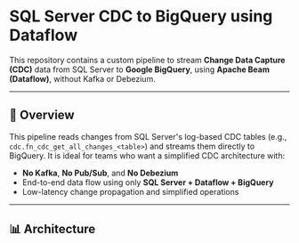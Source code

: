 # SQL Server CDC to BigQuery using Dataflow

This repository contains a custom pipeline to stream **Change Data Capture (CDC)** data from SQL Server to **Google BigQuery**, using **Apache Beam (Dataflow)**, without Kafka or Debezium.

---

## 📌 Overview

This pipeline reads changes from SQL Server's log-based CDC tables (e.g., `cdc.fn_cdc_get_all_changes_<table>`) and streams them directly to BigQuery. It is ideal for teams who want a simplified CDC architecture with:

- **No Kafka**, **No Pub/Sub**, and **No Debezium**
- End-to-end data flow using only **SQL Server + Dataflow + BigQuery**
- Low-latency change propagation and simplified operations

---

## 📊 Architecture
